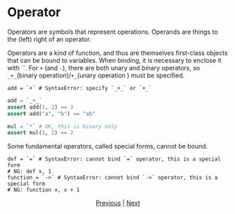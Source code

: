 # Operator

Operators are symbols that represent operations. Operands are things to the (left) right of an operator.

Operators are a kind of function, and thus are themselves first-class objects that can be bound to variables. When binding, it is necessary to enclose it with ``.
For `+` (and `-`), there are both unary and binary operators, so `_+_`(binary operation)/`+_`(unary operation ) must be specified.

```python,compile_fail
add = `+` # SyntaxError: specify `_+_` or `+_`
```

```python
add = `_+_`
assert add(1, 2) == 3
assert add("a", "b") == "ab"

mul = `*` # OK, this is binary only
assert mul(1, 2) == 2
```

Some fundamental operators, called special forms, cannot be bound.

```python,compile_fail
def = `=` # SyntaxError: cannot bind `=` operator, this is a special form
# NG: def x, 1
function = `->` # SyntaxError: cannot bind `->` operator, this is a special form
# NG: function x, x + 1
```

<p align='center'>
    <a href='./05_builtin_funcs.md'>Previous</a> | <a href='./07_side_effect.md'>Next</a>
</p>
